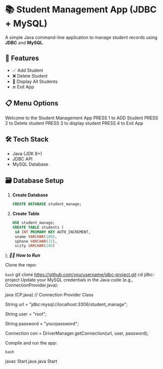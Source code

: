 # 📚 Student Management App (JDBC + MySQL)

A simple Java command-line application to manage student records using **JDBC** and **MySQL**.

## 🚀 Features

- ✅ Add Student  
- ❌ Delete Student  
- 📄 Display All Students  
- 🔚 Exit App  

## 📋 Menu Options

Welcome to the Student Management App
PRESS 1 to ADD Student
PRESS 2 to Delete student
PRESS 3 to display student
PRESS 4 to Exit App


## 🛠️ Tech Stack

- Java (JDK 8+)
- JDBC API
- MySQL Database

## 🗃️ Database Setup

1. **Create Database**
   ```sql
   CREATE DATABASE student_manage;
2. **Create Table**
   ```sql
   USE student_manage;
   CREATE TABLE students (
    id INT PRIMARY KEY AUTO_INCREMENT,
    sname VARCHAR(100),
    sphone VARCHAR(15),
    scity VARCHAR(100)
);
***🧑‍💻 How to Run***

Clone the repo:

`bash`
git clone https://github.com/yourusername/jdbc-project.git
cd jdbc-project
Update your MySQL credentials in the Java code (e.g., ConnectionProvider.java):

java (CP.java) // Connection Provider Class

String url = "jdbc:mysql://localhost:3306/student_manage";

String user = "root";

String password = "yourpassword";

Connection con = DriverManager.getConnection(url, user, password);


Compile and run the app:

`bash`

javac Start.java
java Start
